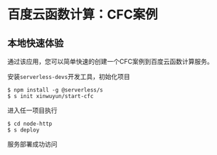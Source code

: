# 百度云函数计算：CFC案例

## 本地快速体验

通过该应用，您可以简单快速的创建一个CFC案例到百度云函数计算服务。


安装`serverless-devs`开发工具，初始化项目
```
$ npm install -g @serverless/s
$ s init xinwuyun/start-cfc
```

进入任一项目执行
```
$ cd node-http
$ s deploy
```

服务部署成功访问
